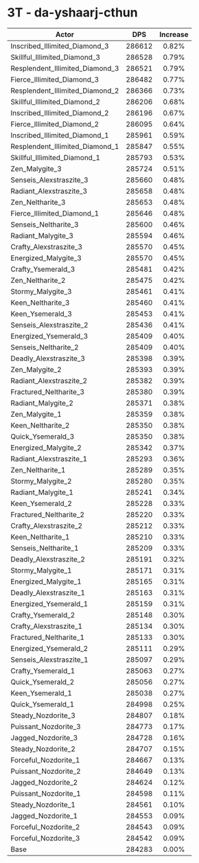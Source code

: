 # 3T - da-yshaarj-cthun
| Actor | DPS | Increase |
|---|:---:|:---:|
|Inscribed_Illimited_Diamond_3|286612|0.82%|
|Skillful_Illimited_Diamond_3|286528|0.79%|
|Resplendent_Illimited_Diamond_3|286521|0.79%|
|Fierce_Illimited_Diamond_3|286482|0.77%|
|Resplendent_Illimited_Diamond_2|286366|0.73%|
|Skillful_Illimited_Diamond_2|286206|0.68%|
|Inscribed_Illimited_Diamond_2|286196|0.67%|
|Fierce_Illimited_Diamond_2|286095|0.64%|
|Inscribed_Illimited_Diamond_1|285961|0.59%|
|Resplendent_Illimited_Diamond_1|285847|0.55%|
|Skillful_Illimited_Diamond_1|285793|0.53%|
|Zen_Malygite_3|285724|0.51%|
|Senseis_Alexstraszite_3|285660|0.48%|
|Radiant_Alexstraszite_3|285658|0.48%|
|Zen_Neltharite_3|285653|0.48%|
|Fierce_Illimited_Diamond_1|285646|0.48%|
|Senseis_Neltharite_3|285600|0.46%|
|Radiant_Malygite_3|285594|0.46%|
|Crafty_Alexstraszite_3|285570|0.45%|
|Energized_Malygite_3|285570|0.45%|
|Crafty_Ysemerald_3|285481|0.42%|
|Zen_Neltharite_2|285475|0.42%|
|Stormy_Malygite_3|285461|0.41%|
|Keen_Neltharite_3|285460|0.41%|
|Keen_Ysemerald_3|285453|0.41%|
|Senseis_Alexstraszite_2|285436|0.41%|
|Energized_Ysemerald_3|285409|0.40%|
|Senseis_Neltharite_2|285409|0.40%|
|Deadly_Alexstraszite_3|285398|0.39%|
|Zen_Malygite_2|285393|0.39%|
|Radiant_Alexstraszite_2|285382|0.39%|
|Fractured_Neltharite_3|285380|0.39%|
|Radiant_Malygite_2|285371|0.38%|
|Zen_Malygite_1|285359|0.38%|
|Keen_Neltharite_2|285350|0.38%|
|Quick_Ysemerald_3|285350|0.38%|
|Energized_Malygite_2|285342|0.37%|
|Radiant_Alexstraszite_1|285293|0.36%|
|Zen_Neltharite_1|285289|0.35%|
|Stormy_Malygite_2|285280|0.35%|
|Radiant_Malygite_1|285241|0.34%|
|Keen_Ysemerald_2|285228|0.33%|
|Fractured_Neltharite_2|285220|0.33%|
|Crafty_Alexstraszite_2|285212|0.33%|
|Keen_Neltharite_1|285210|0.33%|
|Senseis_Neltharite_1|285209|0.33%|
|Deadly_Alexstraszite_2|285191|0.32%|
|Stormy_Malygite_1|285171|0.31%|
|Energized_Malygite_1|285165|0.31%|
|Deadly_Alexstraszite_1|285163|0.31%|
|Energized_Ysemerald_1|285159|0.31%|
|Crafty_Ysemerald_2|285148|0.30%|
|Crafty_Alexstraszite_1|285134|0.30%|
|Fractured_Neltharite_1|285133|0.30%|
|Energized_Ysemerald_2|285111|0.29%|
|Senseis_Alexstraszite_1|285097|0.29%|
|Crafty_Ysemerald_1|285063|0.27%|
|Quick_Ysemerald_2|285056|0.27%|
|Keen_Ysemerald_1|285038|0.27%|
|Quick_Ysemerald_1|284998|0.25%|
|Steady_Nozdorite_3|284807|0.18%|
|Puissant_Nozdorite_3|284773|0.17%|
|Jagged_Nozdorite_3|284728|0.16%|
|Steady_Nozdorite_2|284707|0.15%|
|Forceful_Nozdorite_1|284667|0.13%|
|Puissant_Nozdorite_2|284649|0.13%|
|Jagged_Nozdorite_2|284624|0.12%|
|Puissant_Nozdorite_1|284598|0.11%|
|Steady_Nozdorite_1|284561|0.10%|
|Jagged_Nozdorite_1|284553|0.09%|
|Forceful_Nozdorite_2|284543|0.09%|
|Forceful_Nozdorite_3|284542|0.09%|
|Base|284283|0.00%|
